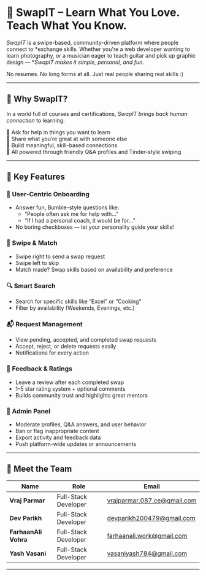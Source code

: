 # 🔁 SwapIT – Learn What You Love. Teach What You Know.

*SwapIT* is a swipe-based, community-driven platform where people connect to *exchange skills. Whether you're a web developer wanting to learn photography, or a musician eager to teach guitar and pick up graphic design — **SwapIT makes it simple, personal, and fun.*

No resumes. No long forms at all. Just real people sharing real skills :)

---

## 🚀 Why SwapIT?

In a world full of courses and certifications, *SwapIT brings back human connection* to learning.

🔹 Ask for help in things you want to learn  
🔹 Share what you’re great at with someone else  
🔹 Build meaningful, skill-based connections  
🔹 All powered through friendly Q&A profiles and Tinder-style swiping

---

## 🧩 Key Features

### 👥 User-Centric Onboarding
- Answer fun, Bumble-style questions like:
  - “People often ask me for help with…”
  - “If I had a personal coach, it would be for…”
- No boring checkboxes — let your personality guide your skills!

### 🔄 Swipe & Match
- Swipe right to send a swap request
- Swipe left to skip
- Match made? Swap skills based on availability and preference

### 🔍 Smart Search
- Search for specific skills like “Excel” or “Cooking”
- Filter by availability (Weekends, Evenings, etc.)

### 📬 Request Management
- View pending, accepted, and completed swap requests
- Accept, reject, or delete requests easily
- Notifications for every action

### 🌟 Feedback & Ratings
- Leave a review after each completed swap
- 1–5 star rating system + optional comments
- Builds community trust and highlights great mentors

### 🔧 Admin Panel
- Moderate profiles, Q&A answers, and user behavior
- Ban or flag inappropriate content
- Export activity and feedback data
- Push platform-wide updates or announcements
---
## 👥 Meet the Team
| Name            | Role                     | Email                                                                 |
|-----------------|--------------------------|-----------------------------------------------------------------------|
| **Vraj Parmar** | Full-Stack Developer | vrajparmar.087.ce@gmail.com |
| **Dev Parikh** | Full-Stack Developer | devparikh200479@gmail.com|
| **FarhaanAli Vohra** | Full-Stack Developer | farhaanali.work@gmail.com |
| **Yash Vasani** | Full-Stack Developer | vasaniyash784@gmail.com |

---
